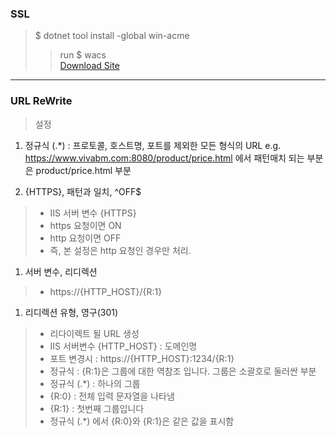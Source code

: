 ### SSL

> $ dotnet tool install -global win-acme  
>> run $ wacs  
>> [Download Site]('https://www.win-acme.com/')
---

### URL ReWrite  
> 설정  
1. 정규식 (.*) : 프로토콜, 호스트명, 포트를 제외한 모든 형식의 URL
	e.g. https://www.vivabm.com:8080/product/price.html
	      에서 패턴매치 되는 부분은 product/price.html 부분

2. {HTTPS}, 패턴과 일치, ^OFF$  
> - IIS 서버 변수 {HTTPS} 
> - https 요청이면 ON   
> - http 요청이면 OFF  
> - 즉, 본 설정은 http 요청인 경우만 처리.

1. 서버 변수, 리디렉션
> - https://{HTTP_HOST}/{R:1}

1. 리디렉션 유형, 영구(301)  
> - 리다이렉트 될 URL 생성  
> - IIS 서버변수 {HTTP_HOST} : 도메인명  
> - 포트 변경시 : https://{HTTP_HOST}:1234/{R:1}  
> - 정규식 : {R:1}은 그룹에 대한 역참조 입니다. 그룹은 소괄호로 둘러싼 부분  
> - 정규식 (.*) : 하나의 그룹  
> - {R:0} : 전체 입력 문자열을 나타냄   
> - {R:1} : 첫번째 그룹입니다  
> - 정규식 (.*) 에서 {R:0}와 {R:1}은 같은 값을 표시함  